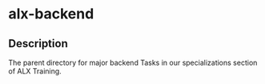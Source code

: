 # alx-backend

## Description
The parent directory for major backend Tasks in our specializations section of
ALX Training.
